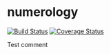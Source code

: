 # numerology
[![Build Status](https://secure.travis-ci.org/mike-hewitson/numerology.png?branch=master)](https://travis-ci.org/mike-hewitson/numerology)
[![Coverage Status](https://coveralls.io/repos/github/mike-hewitson/numerology/badge.svg?branch=master)](https://coveralls.io/github/mike-hewitson/numerology?branch=master)

 Test comment